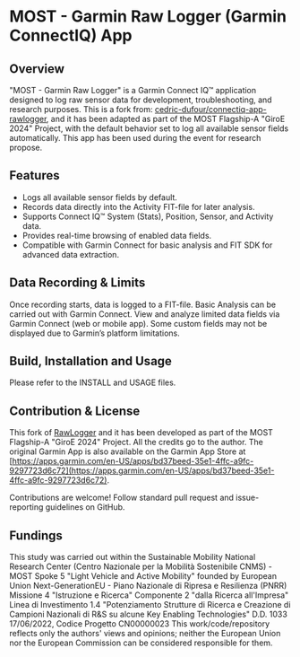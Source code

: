 # MOST - Garmin Raw Logger (Garmin ConnectIQ) App

## Overview

"MOST - Garmin Raw Logger" is a Garmin Connect IQ:tm: application designed to log raw sensor data for development, troubleshooting, and research purposes. 
This is a fork from:  [cedric-dufour/connectiq-app-rawlogger](https://github.com/cedric-dufour/connectiq-app-rawlogger),
and it has been adapted as part of the MOST Flagship-A "GiroE 2024" Project, with the default behavior set to log all available sensor fields automatically.
This app has been used during the event for research propose.

## Features

- Logs all available sensor fields by default.
- Records data directly into the Activity FIT-file for later analysis.
- Supports Connect IQ:tm: System (Stats), Position, Sensor, and Activity data.
- Provides real-time browsing of enabled data fields.
- Compatible with Garmin Connect for basic analysis and FIT SDK for advanced data extraction.


## Data Recording & Limits

Once recording starts, data is logged to a FIT-file.
Basic Analysis can be carried out with Garmin Connect.
View and analyze limited data fields via Garmin Connect (web or mobile app).
Some custom fields may not be displayed due to Garmin’s platform limitations.


## Build, Installation and Usage

Please refer to the INSTALL and USAGE files.



## Contribution & License

This fork of [RawLogger](https://github.com/cedric-dufour/connectiq-app-rawlogger) and it has been developed as part of the MOST Flagship-A "GiroE 2024" Project. 
All the credits go to the author.
The original Garmin App is also available on the Garmin App Store at [https://apps.garmin.com/en-US/apps/bd37beed-35e1-4ffc-a9fc-9297723d6c72](https://apps.garmin.com/en-US/apps/bd37beed-35e1-4ffc-a9fc-9297723d6c72).

Contributions are welcome! 
Follow standard pull request and issue-reporting guidelines on GitHub.


## Fundings
This study was carried out within the Sustainable Mobility National Research Center (Centro Nazionale per la Mobilità Sostenibile CNMS) - MOST Spoke 5 "Light Vehicle and Active Mobility" founded by European Union Next-GenerationEU - Piano Nazionale di Ripresa e Resilienza (PNRR)
Missione 4 "Istruzione e Ricerca"
Componente 2 "dalla Ricerca all'Impresa" 
Linea di Investimento 1.4 "Potenziamento Strutture di Ricerca e Creazione di Campioni Nazionali di R&S su alcune Key Enabling Technologies"
D.D. 1033 17/06/2022, Codice Progetto CN00000023
This work/code/repository reflects only the authors' views and opinions; neither the European Union nor the European Commission can be considered responsible for them.
